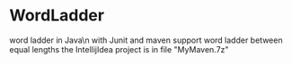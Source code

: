 # WordLadder
word ladder in Java\n
with Junit and maven
support word ladder between equal lengths
the IntellijIdea project is in file "MyMaven.7z"
